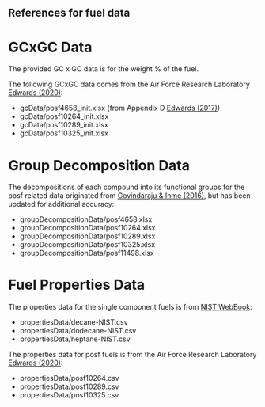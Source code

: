 ## References for fuel data

# GCxGC Data
The provided GC x GC data is for the weight % of the fuel.  

The following GCxGC data comes from the Air Force Research Laboratory [Edwards (2020)](https://apps.dtic.mil/sti/pdfs/AD1093317.pdf):
* gcData/posf4658_init.xlsx (from Appendix D [Edwards (2017)](https://doi.org/10.2514/6.2017-0146))
* gcData/posf10264_init.xlsx
* gcData/posf10289_init.xlsx
* gcData/posf10325_init.xlsx

# Group Decomposition Data
The decompositions of each compound into its functional groups for the posf related data originated from [Govindaraju & Ihme (2016)](https://doi.org/10.1016/j.ijheatmasstransfer.2016.06.079), but has been updated for additional accuracy:
* groupDecompositionData/posf4658.xlsx
* groupDecompositionData/posf10264.xlsx
* groupDecompositionData/posf10289.xlsx
* groupDecompositionData/posf10325.xlsx
* groupDecompositionData/posf11498.xlsx

# Fuel Properties Data
The properties data for the single component fuels is from [NIST WebBook](https://webbook.nist.gov/chemistry/):
* propertiesData/decane-NIST.csv
* propertiesData/dodecane-NIST.csv
* propertiesData/heptane-NIST.csv

The properties data for posf fuels is from the Air Force Research Laboratory [Edwards (2020)](https://apps.dtic.mil/sti/pdfs/AD1093317.pdf):
* propertiesData/posf10264.csv
* propertiesData/posf10289.csv
* propertiesData/posf10325.csv